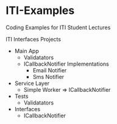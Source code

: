ITI-Examples
============

Coding Examples for ITI Student Lectures

ITI Interfaces Projects

* Main App
	* Validatators
	* ICallbackNotifier Implementations
		* Email Notifier
		* Sms	 Notifier
* Service Layer
	* Simple Worker => ICallbackNotifier
* Tests
	* Validatators
* Interfaces
	* ICallbackNotifier